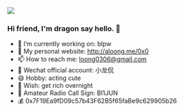 [![](https://count.getloli.com/get/@dragon-yuan.github.readme)](https://count.getloli.com/)

<!-- <img src="https://media.giphy.com/media/SWoSkN6DxTszqIKEqv/giphy.gif" align="right" height="275"/> -->

### Hi friend, I'm dragon say hello. 👋


- 🔭 I’m currently working on: blpw
- 👯 My personal website: http://aloong.me/0x0
- 📫 How to reach me: loong0306@gmail.com
- 📱 Wechat official account: 小龙侃 
- 😄 Hobby: acting cute
- 🤔 Wish: get rich overnight
- 📌 Amateur Radio Call Sign: BI1JUN
- 💰 0x7F19Ea9fD09c57b43F62B5f65faBe9c629905b26

